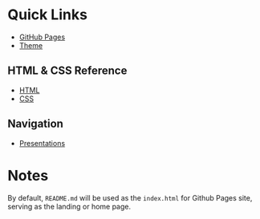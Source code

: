 # Quick Links

  - [GitHub Pages](https://hpatel021.github.io/CS410-GreenPulse/)
  - [Theme](https://github.com/pages-themes/midnight?tab=readme-ov-file#usage)

## HTML & CSS Reference
  - [HTML](https://www.codecademy.com/resources/docs/html)
  - [CSS](https://www.codecademy.com/resources/docs/css)

## Navigation
  -  [Presentations](./presentations.md)

# Notes
By default, `README.md` will be used as the `index.html` for Github Pages site, 
serving as the landing or home page.
